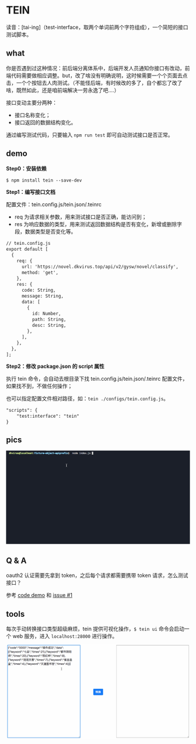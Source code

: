 # TEIN

读音：[tai-ing]（test-interface，取两个单词前两个字符组成），一个简短的接口测试脚本。

## what

你是否遇到过这种情况：前后端分离体系中，后端开发人员通知你接口有改动，前端代码需要做相应调整。but，改了啥没有明确说明，这时候需要一个个页面去点击，一个个按钮去人肉测试。（不能怪后端，有时候改的多了，自个都忘了改了啥，既然如此，还是咱前端解决一劳永逸了吧....）

接口变动主要分两种：
- 接口名称变化；
- 接口返回的数据结构变化。

通过编写测试代码，只要输入 `npm run test` 即可自动测试接口是否正常。

## demo

**Step0：安装依赖**

```
$ npm install tein --save-dev
```

**Step1：编写接口文档**

配置文件：tein.config.js/tein.json/.teinrc

- req 为请求相关参数，用来测试接口是否正确，能访问到；
- res 为响应数据的类型，用来测试返回数据结构是否有变化，新增或删除字段，数据类型是否变化等。

```
// tein.config.js
export default [
  {
    req: {
      url: 'https://novel.dkvirus.top/api/v2/gysw/novel/classify',
      method: 'get',
    },
    res: {
      code: String,
      message: String,
      data: [
        {
          id: Number,
          path: String,
          desc: String,
        },
      ],
    },
  },
];
```

**Step2：修改 package.json 的 script 属性**

执行 tein 命令，会自动去根目录下找 tein.config.js/tein.json/.teinrc 配置文件，如果找不到，不做任何操作；

也可以指定配置文件相对路径，如：`tein ./configs/tein.config.js`。

```
"scripts": {
    "test:interface": "tein"
}
```

## pics

![接口数据结构变动](/docs/images/dein.gif)

## Q & A

oauth2 认证需要先拿到 token，之后每个请求都需要携带 token 请求，怎么测试接口？

参考 [code demo](/test/fixture-object-oauth2) 和 [issue #1](https://github.com/dkvirus/tein/issues/1)

## tools

每次手动转换接口类型超级麻烦，tein 提供可视化操作，`$ tein ui` 命令会启动一个 web 服务，进入 `localhost:28000` 进行操作。

![自动转换响应数据结构](/docs/images/transform.gif)






